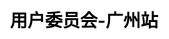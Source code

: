 ---
title: "用户委员会-广州站"
weight: 4
stationName: 广州站
coverImage: /images/user-group/list/cityCards/guangzhou.png

css: "scss/user-group-single.scss"

topSection:
  kubSphere: KubeSphere 
  committee: 社区用户委员会
  description: KubeSphere 社区用户委员会—广州站，成立于 2022 年 8 月 6 日，是由活跃在广州的 KubeSphere 社区用户和成员组成的。初创核心成员 5 人。
  image: /images/user-group/guangzhou/banner.png
  mobile_image: /images/user-group/guangzhou/m-banner.png

station:
  name_en: KubeSphere Community
  name: 
    text1: 申请加入
    text2: 社区用户委员会—广州站
  description: 
    - 不管你是否是 KubeSphere 的用户，只要你对云原生技术感兴趣，对组织活动有热情，对发展 KubeSphere 社区有想法，即可申请加入 KubeSphere 社区广州用户委员会。
    - 如果你想加入 KubeSphere 社区用户委员会—广州站，成为其中的一名委员（成员），为发展 KubeSphere 社区贡献自己的一份力量，可添加广州站站长微信申请，并可加入 KubeSphere 开源社区广州站微信群。
  manager: 
    name: 裴振飞
    image: /images/user-group/guangzhou/peizhenfei.png
    wxCode: /images/user-group/guangzhou/peizhenfeivx.jpg
    position: 广州站站长
  icon: /images/user-group/guangzhou/guangzhou.svg
  icon_name: KubeSphere 社区用户委员会
  station_name: "- 广州站 -"

returns:
  title: 为什么加入我们？
  list:
    - text: 结识更多的云原生领域的技术大牛、志同道合的朋友
      bg: /images/user-group/list/returns/bg1.svg

    - text: 提升自身在云原生领域的知名度，拓宽学习和交流云原生技术的渠道
      bg: /images/user-group/list/returns/bg2.svg

    - text: 提升自身多项能力：交流沟通能力、组织协调能力等
      bg: /images/user-group/list/returns/bg3.svg

    - text: KubeSphere 社区周边纪念礼品、社区认证证书及社区 Title
      bg: /images/user-group/list/returns/bg4.svg

members:
  title: 核心成员
  list:
    - name: 裴振飞
      position: 站长
      des: 广州视源电子股份有限公司，运维工程师，多年系统运维经验；python 前后端全栈开发者；云原生爱技术好者。公司内部负责运维及运维开发相关工作。
      image: /images/user-group/guangzhou/peizhenfei.png

    - name: 胡卓超
      position: 副站长
      des: 担任多家企业技术顾问，云原生爱好者，个人关注领域 DevOps、Istio、Serverless，工作负责云原生相关技术的落地，架构的演进。
      image: /images/user-group/guangzhou/huzhuochao.jpeg

    - name: 刘星
      position: 委员
      des: 广东国地科技，运维工程师，云原生爱好者，日常工作领域涉及 Devops、Gitops、K8s、监控、服务网格等。
      image: /images/user-group/guangzhou/liuxing.png

    - name: 符嘉阳
      position: 委员
      des: 珠海盈米基金销售有限公司，系统开发工程师，云原生爱好者，日常工作涉及 K8s、DevOps、Service Mesh 等。
      image: /images/user-group/guangzhou/fujiayang.jpeg

    - name: 王静
      position: 委员
      des: 天翼云科技有限公司，专家，云原生爱好者。
      image: /images/user-group/guangzhou/wangjing.jpeg

activities:
  videos:
    - image: https://pek3b.qingstor.com/kubesphere-community/images/meetup-guangzhou-cover.jpeg
      link: https://kubesphere.io/zh/live/meetup-guangzhou-20220806/

    - image: https://pek3b.qingstor.com/kubesphere-community/images/argocd0217-live-cover.png
      link: https://kubesphere.io/zh/live/gitops-cic/

  review:    
    - text: 负载均衡器 OpenELB ARP 欺骗技术解析
      description: 这篇文章介绍了如何使用 OpenELB 在 Kubernetes 上实现负载均衡，并讨论了使用 ARP 协议的优点。
      link: https://kubesphere.io/zh/blogs/openelb-arp/

    - text: Kubernetes 多行日志采集方案探索
      description: 这篇文章介绍了如何使用 KubeSphere 收集和分析应用程序日志，并提供了相关的操作步骤。
      link: https://kubesphere.io/zh/blogs/kubesphere-log-collection/

    - text: Argo CD 速度通关指南
      description: 本次直播将介绍 Argo CD，分享实践经验，结合测试环境案例，演示相应场景下的实验效果；让用户快速把握重点难点以及相应的思路和方向。
      link: https://kubesphere.io/zh/live/argocd0217-live/

    - text: 基于 Argo CD 的 GitOps 实践经验
      description: 通过 KubeSphere 的应用管理能力快速使用 Apache APISIX Ingress Controller。
      link: https://kubesphere.io/zh/blogs/gitops-argocd/

---